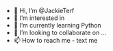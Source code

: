 - 👋 Hi, I’m @JackieTerf
- 👀 I’m interested in  
- 🌱 I’m currently learning Python
- 💞️ I’m looking to collaborate on ...
- 📫 How to reach me - text me

<!---
JackieTerf/JackieTerf is a ✨ special ✨ repository because its `README.md` (this file) appears on your GitHub profile.
You can click the Preview link to take a look at your changes.
--->
